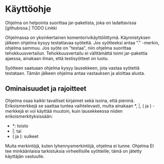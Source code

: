 # Käyttöohje

Ohjelma on helpointa suorittaa jar-paketista, joka on ladattavissa [githubissa.] TODO Linkki

Ohjelmassa on yksinkertainen komentorivikäyttöliittymä. Käynnistyksen jälkeen ohjelma kysyy testattavaa syötettä. Jos syötteeksi antaa "." -merkin, ohjelma sammuu. Jos syöte on "testaa", niin ohjelma suorittaa tehokkuusvertailun. Tehokkuusvertailu ei välttämättä toimi jar-pakettia ajaessa, ainakaan ilman, että testisyötteet on luotu.

Syötteen saatuaan ohjelma kysyy lausekkeen, jota vastaa syötettä testataan. Tämän jälkeen ohjelma antaa vastauksen ja aloittaa alusta.


## Ominaisuudet ja rajoitteet

Ohjelma osaa kaikki tavalliset kirjaimet sekä isoina, että pieninä. Erikoismerkkejä se saattaa tuntea vaihtelevasti, mutta ainakaan \*, |, ( ja ) -merkkejä ei voi käyttää muutoin, kuin lausekkeessa niiden erikoismerkityksissään:

  - \*: toisto
  - |: tai
  - ( ja ): sulkeet

Muita merkintöjä, kuten lyhennysmerkintöjä, ohjelma ei tunne. Ohjelma EI tee minkäänlaisia tarkistuksia virheellisille syötteille; tämä on jätetty käyttäjän vastuulle.
